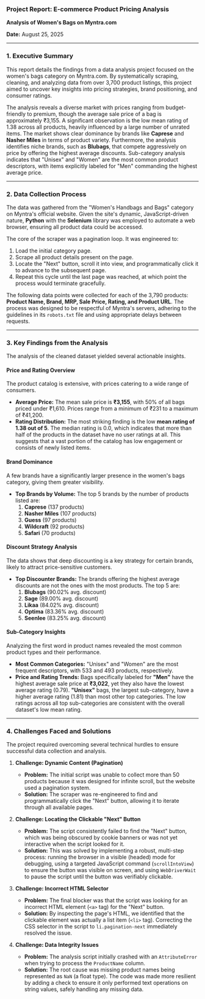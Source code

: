 ### **Project Report: E-commerce Product Pricing Analysis**

**Analysis of Women's Bags on Myntra.com**

**Date:** August 25, 2025

---
### **1. Executive Summary**
This report details the findings from a data analysis project focused on the women's bags category on Myntra.com. By systematically scraping, cleaning, and analyzing data from over 3,700 product listings, this project aimed to uncover key insights into pricing strategies, brand positioning, and consumer ratings.

The analysis reveals a diverse market with prices ranging from budget-friendly to premium, though the average sale price of a bag is approximately ₹3,155. A significant observation is the low mean rating of 1.38 across all products, heavily influenced by a large number of unrated items. The market shows clear dominance by brands like **Caprese** and **Nasher Miles** in terms of product variety. Furthermore, the analysis identifies niche brands, such as **Blubags**, that compete aggressively on price by offering the highest average discounts. Sub-category analysis indicates that "Unisex" and "Women" are the most common product descriptors, with items explicitly labeled for "Men" commanding the highest average price.

---
### **2. Data Collection Process**

The data was gathered from the "Women's Handbags and Bags" category on Myntra's official website. Given the site's dynamic, JavaScript-driven nature, **Python** with the **Selenium** library was employed to automate a web browser, ensuring all product data could be accessed.

The core of the scraper was a pagination loop. It was engineered to:
1.  Load the initial category page.
2.  Scrape all product details present on the page.
3.  Locate the "Next" button, scroll it into view, and programmatically click it to advance to the subsequent page.
4.  Repeat this cycle until the last page was reached, at which point the process would terminate gracefully.

The following data points were collected for each of the 3,790 products: **Product Name, Brand, MRP, Sale Price, Rating, and Product URL**. The process was designed to be respectful of Myntra's servers, adhering to the guidelines in its `robots.txt` file and using appropriate delays between requests.

---
### **3. Key Findings from the Analysis**

The analysis of the cleaned dataset yielded several actionable insights.

#### **Price and Rating Overview**
The product catalog is extensive, with prices catering to a wide range of consumers.
* **Average Price:** The mean sale price is **₹3,155**, with 50% of all bags priced under ₹1,610. Prices range from a minimum of ₹231 to a maximum of ₹41,200.
* **Rating Distribution:** The most striking finding is the low **mean rating of 1.38 out of 5**. The median rating is 0.0, which indicates that more than half of the products in the dataset have no user ratings at all. This suggests that a vast portion of the catalog has low engagement or consists of newly listed items.

#### **Brand Dominance**
A few brands have a significantly larger presence in the women's bags category, giving them greater visibility.
* **Top Brands by Volume:** The top 5 brands by the number of products listed are:
    1.  **Caprese** (137 products)
    2.  **Nasher Miles** (107 products)
    3.  **Guess** (97 products)
    4.  **Wildcraft** (92 products)
    5.  **Safari** (70 products)


#### **Discount Strategy Analysis**
The data shows that deep discounting is a key strategy for certain brands, likely to attract price-sensitive customers.
* **Top Discounter Brands:** The brands offering the highest average discounts are not the ones with the most products. The top 5 are:
    1.  **Blubags** (90.02% avg. discount)
    2.  **Sage** (89.00% avg. discount)
    3.  **Likaa** (84.02% avg. discount)
    4.  **Optima** (83.36% avg. discount)
    5.  **Seenlee** (83.25% avg. discount)

#### **Sub-Category Insights**
Analyzing the first word in product names revealed the most common product types and their performance.
* **Most Common Categories:** "Unisex" and "Women" are the most frequent descriptors, with 533 and 493 products, respectively.
* **Price and Rating Trends:** Bags specifically labeled for **"Men"** have the highest average sale price at **₹3,022**, yet they also have the lowest average rating (0.79). **"Unisex"** bags, the largest sub-category, have a higher average rating (1.81) than most other top categories. The low ratings across all top sub-categories are consistent with the overall dataset's low mean rating.

---
### **4. Challenges Faced and Solutions**

The project required overcoming several technical hurdles to ensure successful data collection and analysis.

1.  **Challenge: Dynamic Content (Pagination)**
    * **Problem:** The initial script was unable to collect more than 50 products because it was designed for infinite scroll, but the website used a pagination system.
    * **Solution:** The scraper was re-engineered to find and programmatically click the "Next" button, allowing it to iterate through all available pages.

2.  **Challenge: Locating the Clickable "Next" Button**
    * **Problem:** The script consistently failed to find the "Next" button, which was being obscured by cookie banners or was not yet interactive when the script looked for it.
    * **Solution:** This was solved by implementing a robust, multi-step process: running the browser in a visible (headed) mode for debugging, using a targeted JavaScript command (`scrollIntoView`) to ensure the button was visible on screen, and using `WebDriverWait` to pause the script until the button was verifiably clickable.

3.  **Challenge: Incorrect HTML Selector**
    * **Problem:** The final blocker was that the script was looking for an incorrect HTML element (`<a>` tag) for the "Next" button.
    * **Solution:** By inspecting the page's HTML, we identified that the clickable element was actually a list item (`<li>` tag). Correcting the CSS selector in the script to `li.pagination-next` immediately resolved the issue.

4.  **Challenge: Data Integrity Issues**
    * **Problem:** The analysis script initially crashed with an `AttributeError` when trying to process the `ProductName` column.
    * **Solution:** The root cause was missing product names being represented as `NaN` (a float type). The code was made more resilient by adding a check to ensure it only performed text operations on string values, safely handling any missing data.
